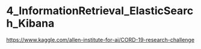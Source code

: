 # 4_InformationRetrieval_ElasticSearch_Kibana

  https://www.kaggle.com/allen-institute-for-ai/CORD-19-research-challenge
